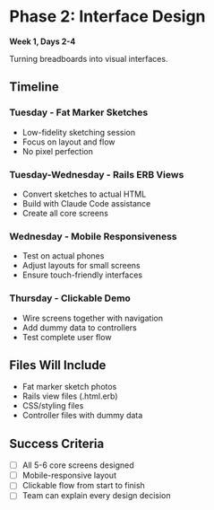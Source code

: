 # Phase 2: Interface Design

**Week 1, Days 2-4**

Turning breadboards into visual interfaces.

## Timeline

### Tuesday - Fat Marker Sketches
- Low-fidelity sketching session
- Focus on layout and flow
- No pixel perfection

### Tuesday-Wednesday - Rails ERB Views
- Convert sketches to actual HTML
- Build with Claude Code assistance
- Create all core screens

### Wednesday - Mobile Responsiveness
- Test on actual phones
- Adjust layouts for small screens
- Ensure touch-friendly interfaces

### Thursday - Clickable Demo
- Wire screens together with navigation
- Add dummy data to controllers
- Test complete user flow

## Files Will Include

- Fat marker sketch photos
- Rails view files (.html.erb)
- CSS/styling files
- Controller files with dummy data

## Success Criteria

- [ ] All 5-6 core screens designed
- [ ] Mobile-responsive layout
- [ ] Clickable flow from start to finish
- [ ] Team can explain every design decision